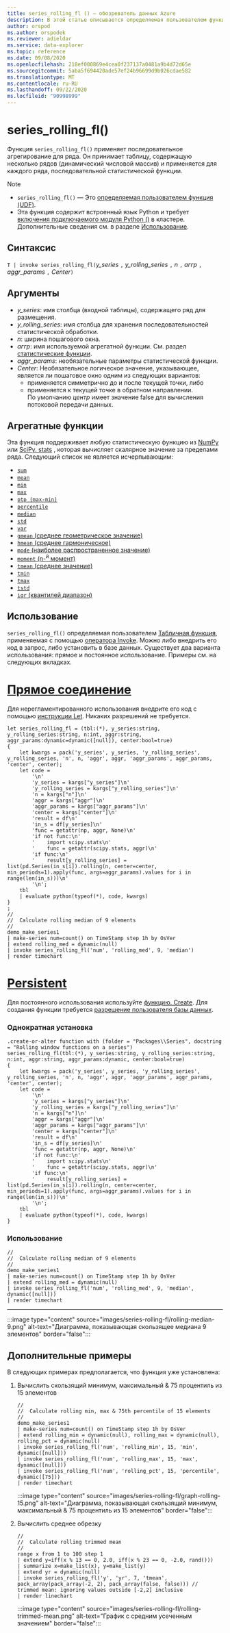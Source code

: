```yaml
---
title: series_rolling_fl () — обозреватель данных Azure
description: В этой статье описывается определяемая пользователем функция series_rolling_fl () в Azure обозреватель данных.
author: orspod
ms.author: orspodek
ms.reviewer: adieldar
ms.service: data-explorer
ms.topic: reference
ms.date: 09/08/2020
ms.openlocfilehash: 218ef000869e4cea0f237137a0481a9b4d72d65e
ms.sourcegitcommit: 5aba5f694420ade57ef24b96699d9b026cdae582
ms.translationtype: MT
ms.contentlocale: ru-RU
ms.lasthandoff: 09/22/2020
ms.locfileid: "90998999"
---
```

# <a name="series_rolling_fl"></a>series_rolling_fl()


Функция `series_rolling_fl()` применяет последовательное агрегирование для ряда. Он принимает таблицу, содержащую несколько рядов (динамический числовой массив) и применяется для каждого ряда, последовательной статистической функции.

> [!NOTE]
> * `series_rolling_fl()` — Это [определяемая пользователем функция (UDF)](../query/functions/user-defined-functions.md).
> * Эта функция содержит встроенный язык Python и требует [включения подключаемого модуля Python ()](../query/pythonplugin.md#enable-the-plugin) в кластере. Дополнительные сведения см. в разделе [Использование](#usage).

## <a name="syntax"></a>Синтаксис

`T | invoke series_rolling_fl(`*y_series* `,` *y_rolling_series* `,` *n* `,` *аггр* `,` *aggr_params* `,` *Center*`)`

## <a name="arguments"></a>Аргументы

* *y_series*: имя столбца (входной таблицы), содержащего ряд для размещения.
* *y_rolling_series*: имя столбца для хранения последовательностей статистической обработки.
* *n*: ширина пошагового окна.
* *аггр*: имя используемой агрегатной функции. См. раздел [статистические функции](#aggregation-functions).
* *aggr_params*: необязательные параметры статистической функции.
* *Center*: Необязательное логическое значение, указывающее, является ли пошаговое окно одним из следующих вариантов:
    * применяется симметрично до и после текущей точки, либо 
    * применяется к текущей точке в обратном направлении. <br>
    По умолчанию *центр* имеет значение false для вычисления потоковой передачи данных.

## <a name="aggregation-functions"></a>Агрегатные функции

Эта функция поддерживает любую статистическую функцию из [NumPy](https://numpy.org/) или [SciPy. stats](https://docs.scipy.org/doc/scipy/reference/stats.html#module-scipy.stats) , которая вычисляет скалярное значение за пределами ряда. Следующий список не является исчерпывающим:

* [`sum`](https://numpy.org/doc/stable/reference/generated/numpy.sum.html#numpy.sum) 
* [`mean`](https://numpy.org/doc/stable/reference/generated/numpy.mean.html?highlight=mean#numpy.mean)
* [`min`](https://numpy.org/doc/stable/reference/generated/numpy.amin.html#numpy.amin)
* [`max`](https://numpy.org/doc/stable/reference/generated/numpy.amax.html)
* [`ptp (max-min)`](https://numpy.org/doc/stable/reference/generated/numpy.ptp.html)
* [`percentile`](https://numpy.org/doc/stable/reference/generated/numpy.percentile.html)
* [`median`](https://numpy.org/doc/stable/reference/generated/numpy.median.html)
* [`std`](https://numpy.org/doc/stable/reference/generated/numpy.std.html)
* [`var`](https://numpy.org/doc/stable/reference/generated/numpy.var.html)
* [`gmean` (среднее геометрическое значение)](https://docs.scipy.org/doc/scipy/reference/generated/scipy.stats.gmean.html)
* [`hmean` (среднее гармоническое)](https://docs.scipy.org/doc/scipy/reference/generated/scipy.stats.hmean.html)
* [`mode` (наиболее распространенное значение)](https://docs.scipy.org/doc/scipy/reference/generated/scipy.stats.mode.html)
* [`moment` (n-<sup>й</sup> момент)](https://docs.scipy.org/doc/scipy/reference/generated/scipy.stats.moment.html)
* [`tmean` (среднее значение)](https://docs.scipy.org/doc/scipy/reference/generated/scipy.stats.tmean.html)
* [`tmin`](https://docs.scipy.org/doc/scipy/reference/generated/scipy.stats.tmin.html) 
* [`tmax`](https://docs.scipy.org/doc/scipy/reference/generated/scipy.stats.tmax.html)
* [`tstd`](https://docs.scipy.org/doc/scipy/reference/generated/scipy.stats.tstd.html)
* [`iqr` (квантилей диапазон)](https://docs.scipy.org/doc/scipy/reference/generated/scipy.stats.iqr.html) 

## <a name="usage"></a>Использование

`series_rolling_fl()` определяемая пользователем [Табличная функция](../query/functions/user-defined-functions.md#tabular-function), применяемая с помощью [оператора Invoke](../query/invokeoperator.md). Можно либо внедрить его код в запрос, либо установить в базе данных. Существует два варианта использования: прямое и постоянное использование. Примеры см. на следующих вкладках.

# <a name="ad-hoc"></a>[Прямое соединение](#tab/adhoc)

Для нерегламентированного использования внедрите его код с помощью [инструкции Let](../query/letstatement.md). Никаких разрешений не требуется.

<!-- csl: https://help.kusto.windows.net:443/Samples -->
```kusto
let series_rolling_fl = (tbl:(*), y_series:string, y_rolling_series:string, n:int, aggr:string, aggr_params:dynamic=dynamic([null]), center:bool=true)
{
    let kwargs = pack('y_series', y_series, 'y_rolling_series', y_rolling_series, 'n', n, 'aggr', aggr, 'aggr_params', aggr_params, 'center', center);
    let code =
        '\n'
        'y_series = kargs["y_series"]\n'
        'y_rolling_series = kargs["y_rolling_series"]\n'
        'n = kargs["n"]\n'
        'aggr = kargs["aggr"]\n'
        'aggr_params = kargs["aggr_params"]\n'
        'center = kargs["center"]\n'
        'result = df\n'
        'in_s = df[y_series]\n'
        'func = getattr(np, aggr, None)\n'
        'if not func:\n'
        '    import scipy.stats\n'
        '    func = getattr(scipy.stats, aggr)\n'
        'if func:\n'
        '    result[y_rolling_series] = list(pd.Series(in_s[i]).rolling(n, center=center, min_periods=1).apply(func, args=aggr_params).values for i in range(len(in_s)))\n'
        '\n';
    tbl
    | evaluate python(typeof(*), code, kwargs)
}
;
//
//  Calculate rolling median of 9 elements
//
demo_make_series1
| make-series num=count() on TimeStamp step 1h by OsVer
| extend rolling_med = dynamic(null)
| invoke series_rolling_fl('num', 'rolling_med', 9, 'median')
| render timechart
```

# <a name="persistent"></a>[Persistent](#tab/persistent)

Для постоянного использования используйте [функцию. Create](../management/create-function.md). Для создания функции требуется [разрешение пользователя базы данных](../management/access-control/role-based-authorization.md).

### <a name="one-time-installation"></a>Однократная установка

<!-- csl: https://help.kusto.windows.net:443/Samples -->
```kusto
.create-or-alter function with (folder = "Packages\\Series", docstring = "Rolling window functions on a series")
series_rolling_fl(tbl:(*), y_series:string, y_rolling_series:string, n:int, aggr:string, aggr_params:dynamic, center:bool=true)
{
    let kwargs = pack('y_series', y_series, 'y_rolling_series', y_rolling_series, 'n', n, 'aggr', aggr, 'aggr_params', aggr_params, 'center', center);
    let code =
        '\n'
        'y_series = kargs["y_series"]\n'
        'y_rolling_series = kargs["y_rolling_series"]\n'
        'n = kargs["n"]\n'
        'aggr = kargs["aggr"]\n'
        'aggr_params = kargs["aggr_params"]\n'
        'center = kargs["center"]\n'
        'result = df\n'
        'in_s = df[y_series]\n'
        'func = getattr(np, aggr, None)\n'
        'if not func:\n'
        '    import scipy.stats\n'
        '    func = getattr(scipy.stats, aggr)\n'
        'if func:\n'
        '    result[y_rolling_series] = list(pd.Series(in_s[i]).rolling(n, center=center, min_periods=1).apply(func, args=aggr_params).values for i in range(len(in_s)))\n'
        '\n';
    tbl
    | evaluate python(typeof(*), code, kwargs)
}
```

### <a name="usage"></a>Использование

<!-- csl: https://help.kusto.windows.net:443/Samples -->
```kusto
//
//  Calculate rolling median of 9 elements
//
demo_make_series1
| make-series num=count() on TimeStamp step 1h by OsVer
| extend rolling_med = dynamic(null)
| invoke series_rolling_fl('num', 'rolling_med', 9, 'median', dynamic([null]))
| render timechart
```

---

:::image type="content" source="images/series-rolling-fl/rolling-median-9.png" alt-text="Диаграмма, показывающая скользящее медиана 9 элементов" border="false":::

## <a name="additional-examples"></a>Дополнительные примеры

В следующих примерах предполагается, что функция уже установлена:

1. Вычислить скользящий минимум, максимальный & 75 процентиль из 15 элементов
    
    <!-- csl: https://help.kusto.windows.net:443/Samples -->
    ```kusto
    //
    //  Calculate rolling min, max & 75th percentile of 15 elements
    //
    demo_make_series1
    | make-series num=count() on TimeStamp step 1h by OsVer
    | extend rolling_min = dynamic(null), rolling_max = dynamic(null), rolling_pct = dynamic(null)
    | invoke series_rolling_fl('num', 'rolling_min', 15, 'min', dynamic([null]))
    | invoke series_rolling_fl('num', 'rolling_max', 15, 'max', dynamic([null]))
    | invoke series_rolling_fl('num', 'rolling_pct', 15, 'percentile', dynamic([75]))
    | render timechart
    ```
    
    :::image type="content" source="images/series-rolling-fl/graph-rolling-15.png" alt-text="Диаграмма, показывающая скользящий минимум, максимальный & 75 процентиль из 15 элементов" border="false":::

1. Вычислить среднее обрезку
        
    <!-- csl: https://help.kusto.windows.net:443/Samples -->
    ```kusto
    //
    //  Calculate rolling trimmed mean
    //
    range x from 1 to 100 step 1
    | extend y=iff(x % 13 == 0, 2.0, iff(x % 23 == 0, -2.0, rand()))
    | summarize x=make_list(x), y=make_list(y)
    | extend yr = dynamic(null)
    | invoke series_rolling_fl('y', 'yr', 7, 'tmean', pack_array(pack_array(-2, 2), pack_array(false, false))) //  trimmed mean: ignoring values outside [-2,2] inclusive
    | render linechart
    ```
    
    :::image type="content" source="images/series-rolling-fl/rolling-trimmed-mean.png" alt-text="График с средним усеченным значением" border="false":::
    

